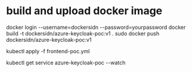 # build and upload docker image

docker login --username=dockersidn --password=yourpassword
docker build -t dockersidn/azure-keycloak-poc:v1 .
sudo docker push dockersidn/azure-keycloak-poc:v1



kubectl apply -f frontend-poc.yml

kubectl get service azure-keycloak-poc --watch
